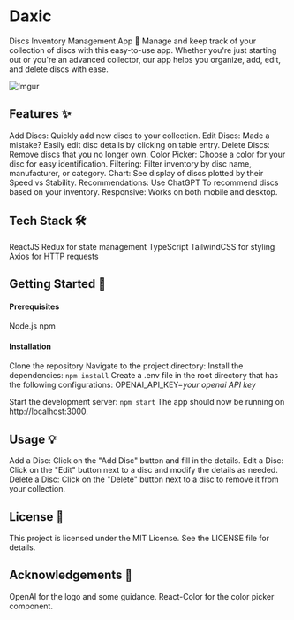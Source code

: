 # Daxic

Discs Inventory Management App 🥏
Manage and keep track of your collection of discs with this easy-to-use app. Whether you're just starting out or you're an advanced collector, our app helps you organize, add, edit, and delete discs with ease.

![Imgur](https://imgur.com/oXjeq95.gif)

## Features ✨
Add Discs: Quickly add new discs to your collection.
Edit Discs: Made a mistake? Easily edit disc details by clicking on table entry.
Delete Discs: Remove discs that you no longer own.
Color Picker: Choose a color for your disc for easy identification.
Filtering: Filter inventory by disc name, manufacturer, or category.
Chart: See display of discs plotted by their Speed vs Stability.
Recommendations: Use ChatGPT To recommend discs based on your inventory.
Responsive: Works on both mobile and desktop.

## Tech Stack 🛠
ReactJS
Redux for state management
TypeScript
TailwindCSS for styling
Axios for HTTP requests

## Getting Started 🚀
#### Prerequisites
Node.js
npm

#### Installation
Clone the repository
Navigate to the project directory:
Install the dependencies:
```npm install```
Create a .env file in the root directory that has the following configurations:
OPENAI_API_KEY=*your openai API key*

Start the development server:
```npm start```
The app should now be running on http://localhost:3000.

## Usage 💡
Add a Disc: Click on the "Add Disc" button and fill in the details.
Edit a Disc: Click on the "Edit" button next to a disc and modify the details as needed.
Delete a Disc: Click on the "Delete" button next to a disc to remove it from your collection.

## License 📝
This project is licensed under the MIT License. See the LICENSE file for details.

## Acknowledgements 🙏
OpenAI for the logo and some guidance.
React-Color for the color picker component.